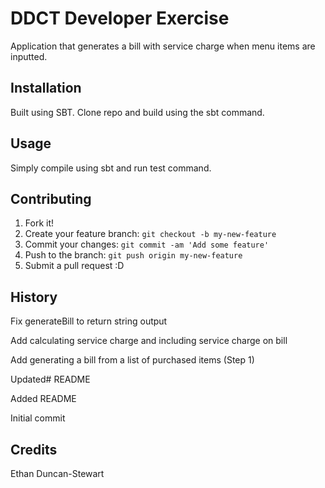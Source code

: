 # DDCT Developer Exercise

Application that generates a bill with service charge when menu items are inputted.

## Installation

Built using SBT. Clone repo and build using the sbt command.

## Usage

Simply compile using sbt and run test command.

## Contributing

1. Fork it!
2. Create your feature branch: `git checkout -b my-new-feature`
3. Commit your changes: `git commit -am 'Add some feature'`
4. Push to the branch: `git push origin my-new-feature`
5. Submit a pull request :D

## History

Fix generateBill to return string output

Add calculating service charge and including service charge on bill

Add generating a bill from a list of purchased items (Step 1)

Updated# README

Added README

Initial commit


## Credits

Ethan Duncan-Stewart

